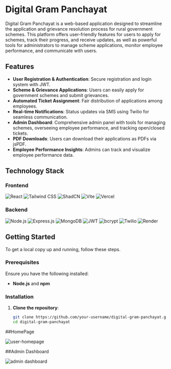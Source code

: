 # Digital Gram Panchayat

Digital Gram Panchayat is a web-based application designed to streamline the application and grievance resolution process for rural government schemes. This platform offers user-friendly features for users to apply for schemes, track their progress, and receive updates, as well as powerful tools for administrators to manage scheme applications, monitor employee performance, and communicate with users.

## Features

- **User Registration & Authentication**: Secure registration and login system with JWT.
- **Scheme & Grievance Applications**: Users can easily apply for government schemes and submit grievances.
- **Automated Ticket Assignment**: Fair distribution of applications among employees.
- **Real-time Notifications**: Status updates via SMS using Twilio for seamless communication.
- **Admin Dashboard**: Comprehensive admin panel with tools for managing schemes, overseeing employee performance, and tracking open/closed tickets.
- **PDF Downloads**: Users can download their applications as PDFs via jsPDF.
- **Employee Performance Insights**: Admins can track and visualize employee performance data.

## Technology Stack

### Frontend

![React](https://img.shields.io/badge/React-20232A?style=for-the-badge&logo=react&logoColor=61DAFB)
![Tailwind CSS](https://img.shields.io/badge/Tailwind_CSS-38B2AC?style=for-the-badge&logo=tailwind-css&logoColor=white)
![ShadCN](https://img.shields.io/badge/ShadCN-FED7D7?style=for-the-badge)
![Vite](https://img.shields.io/badge/Vite-646CFF?style=for-the-badge&logo=vite&logoColor=white)
![Vercel](https://img.shields.io/badge/Vercel-000000?style=for-the-badge&logo=vercel&logoColor=white)

### Backend

![Node.js](https://img.shields.io/badge/Node.js-339933?style=for-the-badge&logo=node.js&logoColor=white)
![Express.js](https://img.shields.io/badge/Express.js-000000?style=for-the-badge&logo=express&logoColor=white)
![MongoDB](https://img.shields.io/badge/MongoDB-4EA94B?style=for-the-badge&logo=mongodb&logoColor=white)
![JWT](https://img.shields.io/badge/JWT-000000?style=for-the-badge&logo=JSON%20web%20tokens&logoColor=white)
![bcrypt](https://img.shields.io/badge/bcrypt-00C7B7?style=for-the-badge)
![Twilio](https://img.shields.io/badge/Twilio-F22F46?style=for-the-badge&logo=twilio&logoColor=white)
![Render](https://img.shields.io/badge/Render-0099FF?style=for-the-badge&logo=render&logoColor=white)

## Getting Started

To get a local copy up and running, follow these steps.

### Prerequisites

Ensure you have the following installed:
- **Node.js** and **npm**

### Installation

1. **Clone the repository**:
   ```bash
   git clone https://github.com/your-username/digital-gram-panchayat.git
   cd digital-gram-panchayat


##HomePage

![user-homepage](https://github.com/user-attachments/assets/d26210c9-a0f5-4556-bec0-6987aeb1e537)

##Admin Dashboard

![admin dashboard](https://github.com/user-attachments/assets/c29e68ca-e6cb-434e-abc9-f065effa3cce)
